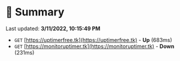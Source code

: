 # 📖 Summary
Last updated: **3/11/2022, 10:15:49 PM**

- `GET` [https://uptimerfree.tk](https://uptimerfree.tk) - **Up** (683ms)
- `GET` [https://monitoruptimer.tk](https://monitoruptimer.tk) - **Down** (231ms)
